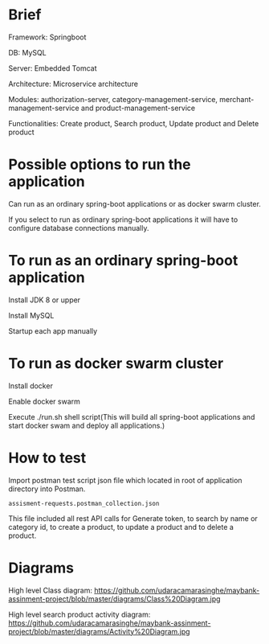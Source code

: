 # Brief

 Framework: Springboot
 
 DB: MySQL
 
 Server: Embedded Tomcat 
 
 Architecture: Microservice architecture
 
 Modules: authorization-server, category-management-service, merchant-management-service and product-management-service
 
 Functionalities: Create product, Search product, Update product and Delete product

# Possible options to run the application

Can run as an ordinary spring-boot applications or as docker swarm cluster.

If you select to run as ordinary spring-boot applications it will have to configure database connections manually. 

# To run as an ordinary spring-boot application

Install JDK 8 or upper

Install MySQL

Startup each app manually

# To run as docker swarm cluster

Install docker

Enable docker swarm

Execute ./run.sh shell script(This will build all spring-boot applications and start docker swam and deploy all applications.)

# How to test

Import postman test script json file which located in root of application directory into Postman.
   
	assisment-requests.postman_collection.json

This file included all rest API calls for Generate token, to search by name or category id, to create a product, to update a product and to delete a product.

# Diagrams

High level Class diagram: https://github.com/udaracamarasinghe/maybank-assinment-project/blob/master/diagrams/Class%20Diagram.jpg

High level search product activity diagram: https://github.com/udaracamarasinghe/maybank-assinment-project/blob/master/diagrams/Activity%20Diagram.jpg
